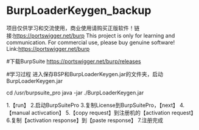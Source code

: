 # BurpLoaderKeygen_backup

项目仅供学习和交流使用，商业使用请购买正版软件！链接:https://portswigger.net/burp
This project is only for learning and communication. For commercial use, please buy genuine software! Link:https://portswigger.net/burp

#下载BurpSuite
https://portswigger.net/burp/releases

#学习过程 
进入保存BSP和BurpLoaderKeygen.jar的文件夹，启动BurpLoaderKeygen.jar

cd /usr/burpsuite_pro
java -jar ./BurpLoaderKeygen.jar

1.【run】
2.启动BurpSuitePro
3.复制License到BurpSuitePro，【next】
4.【manual activcation】
5.【copy request】到注册机的【activation request】
6.复制【activation response】到【paste response】
7.注册完成
